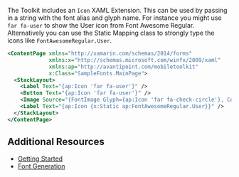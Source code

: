 The Toolkit includes an `Icon` XAML Extension. This can be used by passing in a string with the font alias and glyph name. For instance you might use `far fa-user` to show the User icon from Font Awesome Regular. Alternatively you can use the Static Mapping class to strongly type the icons like `FontAwesomeRegular.User`.

```xml
<ContentPage xmlns="http://xamarin.com/schemas/2014/forms"
             xmlns:x="http://schemas.microsoft.com/winfx/2009/xaml"
             xmlns:ap="http://avantipoint.com/mobiletoolkit"
             x:Class="SampleFonts.MainPage">
  <StackLayout>
    <Label Text="{ap:Icon 'far fa-user'}" />
    <Button Text="{ap:Icon 'far fa-user'}" />
    <Image Source="{FontImage Glyph={ap:Icon 'far fa-check-circle'}, Color=Blue, Size=60}" />
    <Label Text="{ap:Icon {x:Static ap:FontAwesomeRegular.User}}" />
  </StackLayout>
</ContentPage>
```

## Additional Resources

- [Getting Started](../../fonts/index.md)
- [Font Generation](../../fonts/generator.md)